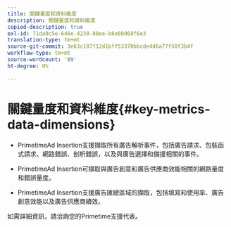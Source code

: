 ```yaml
---
title: 關鍵量度和資料維度
description: 關鍵量度和資料維度
copied-description: true
exl-id: 71da0c5e-646e-4238-88ee-b6e0b068f6e3
translation-type: tm+mt
source-git-commit: 3e63c187f12d1bff53370bbcde4d6a77f58f3b4f
workflow-type: tm+mt
source-wordcount: '89'
ht-degree: 0%

---
```


# 關鍵量度和資料維度{#key-metrics-data-dimensions}

* PrimetimeAd Insertion支援擷取所有廣告解析事件，包括廣告請求、包裝函式請求、網路錯誤、剖析錯誤，以及與廣告選擇和備援相關的事件。

* PrimetimeAd Insertion可擷取與廣告創意和廣告供應商效能相關的網路量度和錯誤量度。

* PrimetimeAd Insertion支援廣告匯總區域的擷取，包括填寫和使用率、廣告創意效能以及廣告供應商績效。

如需詳細資訊，請洽詢您的Primetime支援代表。
